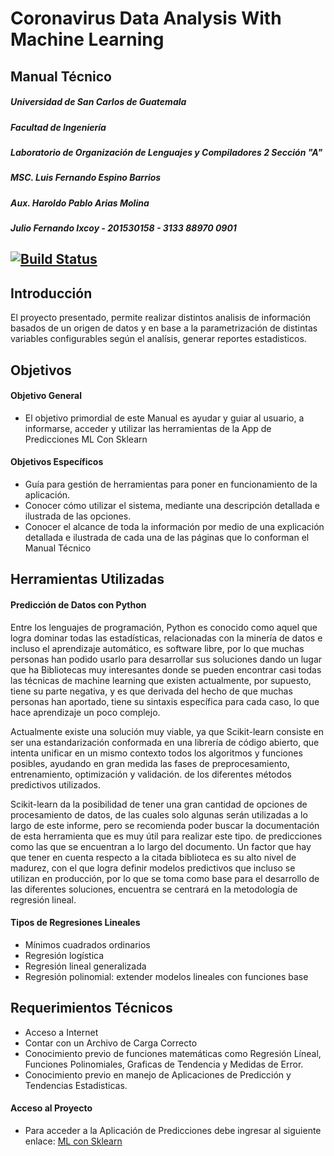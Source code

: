 # Coronavirus Data Analysis With Machine Learning 
## Manual Técnico
##### Universidad de San Carlos de Guatemala
##### Facultad de Ingeniería 
##### Laboratorio de Organización de Lenguajes y Compiladores 2 Sección "A"
##### MSC. Luis Fernando Espino Barrios
##### Aux. Haroldo Pablo Arias Molina
##### Julio Fernando Ixcoy - 201530158 - 3133 88970 0901
[![Build Status](https://travis-ci.org/joemccann/dillinger.svg?branch=master)](https://travis-ci.org/joemccann/dillinger)
---
## Introducción
El proyecto presentado, permite realizar distintos analisis de información basados de un origen de datos y en base a la parametrización de distintas variables configurables según el analísis, generar reportes estadisticos.

## Objetivos
#### Objetivo General
-  El objetivo primordial de este Manual es ayudar y guiar al usuario, a informarse, acceder y  utilizar  las  herramientas  de la App de Predicciones ML Con Sklearn

#### Objetivos Específicos
- Guía para gestión de herramientas para poner en funcionamiento de la aplicación.
- Conocer cómo utilizar el sistema, mediante una descripción detallada e ilustrada 
de las opciones.
- Conocer el alcance de toda la información por medio de una explicación detallada 
e ilustrada de cada una de las páginas que lo conforman el Manual Técnico

## Herramientas Utilizadas
#### Predicción de Datos con Python
Entre los lenguajes de programación, Python es conocido como aquel que logra dominar todas las estadísticas, relacionadas con la minería de datos e incluso el aprendizaje automático, es software libre, por lo que muchas personas han podido usarlo para desarrollar sus soluciones dando un lugar que ha Bibliotecas muy interesantes donde se pueden encontrar casi todas las técnicas de machine learning que existen actualmente, por supuesto, tiene su parte negativa, y es que derivada del hecho de que muchas personas han aportado, tiene su sintaxis específica para cada caso, lo que hace aprendizaje un poco complejo.

Actualmente existe una solución muy viable, ya que Scikit-learn consiste en ser una estandarización conformada en una librería de código abierto, que intenta unificar en un mismo contexto todos los algoritmos y funciones posibles, ayudando en gran medida las fases de preprocesamiento, entrenamiento, optimización y validación. de los diferentes métodos predictivos utilizados.

Scikit-learn da la posibilidad de tener una gran cantidad de opciones de procesamiento de datos, de las cuales solo algunas serán utilizadas a lo largo de este informe, pero se recomienda poder buscar la documentación de esta herramienta que es muy útil para realizar este tipo. de predicciones como las que se encuentran a lo largo del documento. Un factor que hay que tener en cuenta respecto a la citada biblioteca es su alto nivel de madurez, con el que logra definir modelos predictivos que incluso se utilizan en producción, por lo que se toma como base para el desarrollo de las diferentes soluciones, encuentra se centrará en la metodología de regresión lineal.

#### Tipos de Regresiones Lineales
- Mínimos cuadrados ordinarios
- Regresión logística
- Regresión lineal generalizada
- Regresión polinomial: extender modelos lineales con funciones base 

## Requerimientos Técnicos 
- Acceso a Internet 
- Contar con un Archivo de Carga Correcto
- Conocimiento previo de funciones matemáticas como Regresión Líneal, Funciones Polinomiales, Graficas de Tendencia y Medidas de Error.
- Conocimiento previo en manejo de Aplicaciones de Predicción y Tendencias Estadisticas.


#### Acceso al Proyecto
- Para acceder a la Aplicación de Predicciones debe ingresar al siguiente enlace:   [ML con Sklearn](https://ml-con-sklearn-e7gju.ondigitalocean.app/) 